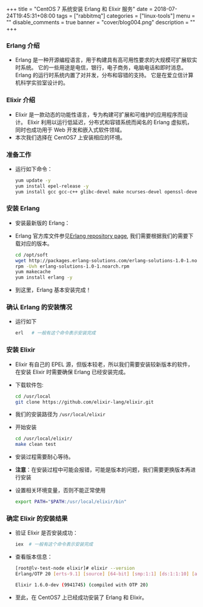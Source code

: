 +++
title = "CentOS 7 系统安装 Erlang 和 Elixir 服务"
date = 2018-07-24T19:45:31+08:00
tags = ["rabbitmq"]
categories = ["linux-tools"]
menu = ""
disable_comments = true
banner = "cover/blog004.png"
description = ""
+++

### Erlang 介绍
- Erlang 是一种开源编程语言，用于构建具有高可用性要求的大规模可扩展软实时系统。 它的一些用途是电信，银行，电子商务，电脑电话和即时消息。 Erlang 的运行时系统内置了对并发，分布和容错的支持。 它是在爱立信计算机科学实验室设计的。

### Elixir 介绍
- Elixir 是一款动态的功能性语言，专为构建可扩展和可维护的应用程序而设计。 Elixir 利用以运行低延迟，分布式和容错系统而闻名的 Erlang 虚拟机，同时也成功用于 Web 开发和嵌入式软件领域。
- 本次我们选择在 CentOS7 上安装相应的环境。

### 准备工作
- 运行如下命令：
  
    ```bash
    yum update -y
    yum install epel-release -y
    yum install gcc gcc-c++ glibc-devel make ncurses-devel openssl-devel autoconf git wget wxBase.x86_64
    ```

### 安装 Erlang
- 安装最新版的 Erlang：
- Erlang 官方库文件参见[Erlang repository page](https://packages.erlang-solutions.com/erlang/), 我们需要根据我们的需要下载对应的版本。
  
    ```bash
    cd /opt/soft
    wget http://packages.erlang-solutions.com/erlang-solutions-1.0-1.noarch.rpm
    rpm -Uvh erlang-solutions-1.0-1.noarch.rpm
    yum makecache
    yum install erlang -y
    ```

- 到这里，Erlang 基本安装完成！

### 确认 Erlang 的安装情况
- 运行如下
  
    ```bash
    erl   # 一般有这个命令表示安装完成
    ```

### 安装 Elixir
- Elixir 有自己的 EPEL 源，但版本较老，所以我们需要安装较新版本的软件，在安装 Elixir 时需要确保 Erlang 已经安装完成。
- 下载软件包:
  
    ```bash
    cd /usr/local
    git clone https://github.com/elixir-lang/elixir.git
    ```
- 我们的安装路径为 `/usr/local/elixir`

- 开始安装
  
    ```bash
    cd /usr/local/elixir/
    make clean test
    ```
- 安装过程需要耐心等待。

- **注意**：在安装过程中可能会报错，可能是版本的问题，我们需要更换版本再进行安装

- 设置相关环境变量，否则不能正常使用
  
    ```bash
    export PATH="$PATH:/usr/local/elixir/bin"
    ```

### 确定 Elixir 的安装结果
- 验证 Elixir 是否安装成功：

    ```bash
    iex  # 一般有这个命令表示安装完成
    ```

- 查看版本信息：
  
    ```bash
    [root@lv-test-node elixir]# elixir --version
    Erlang/OTP 20 [erts-9.1] [source] [64-bit] [smp:1:1] [ds:1:1:10] [async-threads:10] [hipe] [kernel-poll:false]
    
    Elixir 1.6.0-dev (9941745) (compiled with OTP 20)
    ```

- 至此，在 CentOS7 上已经成功安装了 Erlang 和 Elixir。

